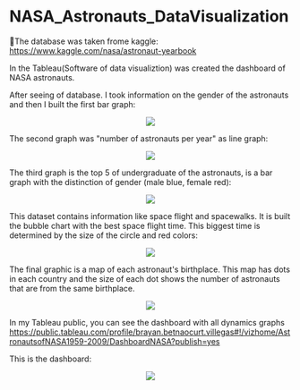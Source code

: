 # NASA_Astronauts_DataVisualization
🚀The database was taken frome kaggle: https://www.kaggle.com/nasa/astronaut-yearbook

In the Tableau(Software of data visualiztion) was created the dashboard of NASA astronauts.

After seeing of database. I took information on the gender of the astronauts and then I built the first bar graph:

<p align="center">
  <img src="https://user-images.githubusercontent.com/77762190/116164355-39959200-a6bf-11eb-895a-47f5c32a3789.png)" />
</p>

The second graph was "number of astronauts per year" as line graph:

<p align="center">
  <img src="https://user-images.githubusercontent.com/77762190/114972237-bd3fbb00-9e43-11eb-8984-5ca9549b9fce.png" />
</p>

The third graph is the top 5 of undergraduate of the astronauts, is a bar graph with the distinction of gender (male blue, female red):

<p align="center">
  <img src="https://user-images.githubusercontent.com/77762190/115103677-6a383780-9f19-11eb-8043-4dbf3c26de2a.png" />
</p>

This dataset contains information like space flight and spacewalks. It is built the bubble chart with the best space flight time. This biggest time is determined by the size of the circle and red colors:

<p align="center">
  <img src="https://user-images.githubusercontent.com/77762190/115104067-c4d29300-9f1b-11eb-9511-4a4607ed1a0a.png" />
</p>

The final graphic is a map of each astronaut's birthplace. This map has dots in each country and the size of each dot shows the number of astronauts that are from the same birthplace.

<p align="center">
  <img src="https://user-images.githubusercontent.com/77762190/115104634-72937100-9f1f-11eb-9d21-9023cf32471f.png" />
</p>

In my Tableau public, you can see the dashboard with all dynamics graphs
https://public.tableau.com/profile/brayan.betnaocurt.villegas#!/vizhome/AstronautsofNASA1959-2009/DashboardNASA?publish=yes

This is the dashboard:

<p align="center">
  <img src="https://user-images.githubusercontent.com/77762190/115104800-7d023a80-9f20-11eb-8c53-47b6ce87b09f.png" />
</p>

